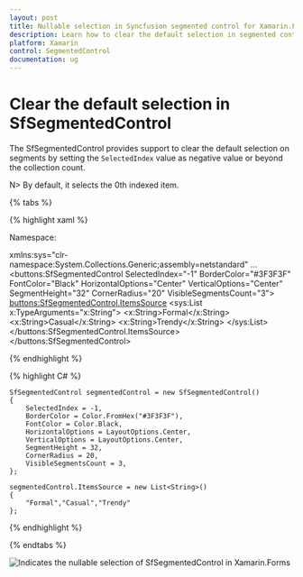 ```yaml
---
layout: post
title: Nullable selection in Syncfusion segmented control for Xamarin.Forms
description: Learn how to clear the default selection in segmented control
platform: Xamarin
control: SegmentedControl
documentation: ug
---
```


# Clear the default selection in SfSegmentedControl

The SfSegmentedControl provides support to clear the default selection on segments by setting the `SelectedIndex` value as negative value or beyond the collection count.

N> By default, it selects the 0th indexed item.

{% tabs %}

{% highlight xaml %}

Namespace:

xmlns:sys="clr-namespace:System.Collections.Generic;assembly=netstandard"
...
   <buttons:SfSegmentedControl
        SelectedIndex="-1"
        BorderColor="#3F3F3F"
        FontColor="Black"
        HorizontalOptions="Center"
        VerticalOptions="Center"
        SegmentHeight="32"
        CornerRadius="20"
        VisibleSegmentsCount="3">
        <buttons:SfSegmentedControl.ItemsSource>
            <sys:List x:TypeArguments="x:String">
                <x:String>Formal</x:String>
                <x:String>Casual</x:String>
                <x:String>Trendy</x:String>
            </sys:List>
        </buttons:SfSegmentedControl.ItemsSource>
    </buttons:SfSegmentedControl>

{% endhighlight %}

{% highlight C# %}

    SfSegmentedControl segmentedControl = new SfSegmentedControl()
    {
        SelectedIndex = -1,
        BorderColor = Color.FromHex("#3F3F3F"),
        FontColor = Color.Black,
        HorizontalOptions = LayoutOptions.Center,
        VerticalOptions = LayoutOptions.Center,
        SegmentHeight = 32,
        CornerRadius = 20,
        VisibleSegmentsCount = 3,
    };

    segmentedControl.ItemsSource = new List<String>()
    {
        "Formal","Casual","Trendy"
    };

{% endhighlight %}

{% endtabs %}

![Indicates the nullable selection of SfSegmentedControl in Xamarin.Forms](images/how-to/Xamarin_Forms_SegmentedControl_Nullable_Selection.png)
